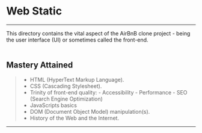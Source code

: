 # Web Static

------------------

This directory contains the vital aspect of the AirBnB clone project - being the user interface (UI) or sometimes called the front-end.
<br><br>

## Mastery Attained

> - HTML (HyperText Markup Language).
> - CSS (Cascading Stylesheet).
> - Trinity of front-end quality:
        - Accessibility
        - Performance
        - SEO (Search Engine Optimization)
> - JavaScripts basics
> - DOM (Document Object Model) manipulation(s).
> - History of the Web and the Internet.

-----------------------------------------
